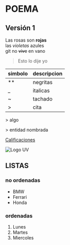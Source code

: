 # POEMA
## Versión 1
Las rosas son **rojas**  
las _violetas_ azules  
git no ~~vive~~ en vano 

> Esto lo dije yo

|simbolo| descripcion |
|-|-|
| ** | negritas |
| _ | italicas |
| ~ | tachado |
| > | cita |

\> algo

&gt; entidad nombrada

[Calificaciones](http://www.uv.mx/calificaciones)

![Logo UV](https://www.uv.mx/v2/images/logouv.jpg)

## LISTAS
### no ordenadas
* BMW
* Ferrari
* Honda
### ordenadas
1. Lunes
2. Martes
3. Miercoles
